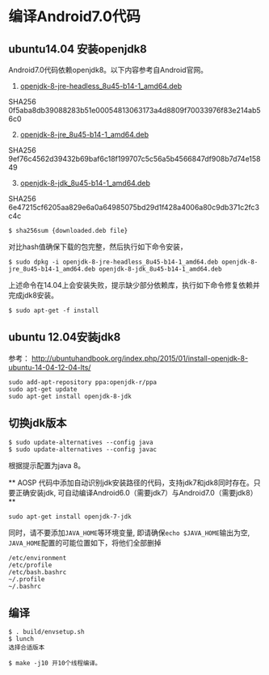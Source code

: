 # 编译Android7.0代码

## ubuntu14.04 安装openjdk8

Android7.0代码依赖openjdk8。以下内容参考自Android官网。

1. [openjdk-8-jre-headless_8u45-b14-1_amd64.deb](http://archive.ubuntu.com/ubuntu/pool/universe/o/openjdk-8/openjdk-8-jre-headless_8u45-b14-1_amd64.deb)

SHA256 0f5aba8db39088283b51e00054813063173a4d8809f70033976f83e214ab56c0

2. [openjdk-8-jre_8u45-b14-1_amd64.deb](http://archive.ubuntu.com/ubuntu/pool/universe/o/openjdk-8/openjdk-8-jre_8u45-b14-1_amd64.deb)

SHA256 9ef76c4562d39432b69baf6c18f199707c5c56a5b4566847df908b7d74e15849

3. [openjdk-8-jdk_8u45-b14-1_amd64.deb](http://archive.ubuntu.com/ubuntu/pool/universe/o/openjdk-8/openjdk-8-jdk_8u45-b14-1_amd64.deb)

SHA256 6e47215cf6205aa829e6a0a64985075bd29d1f428a4006a80c9db371c2fc3c4c

```
$ sha256sum {downloaded.deb file}
```

对比hash值确保下载的包完整，然后执行如下命令安装，
```
$ sudo dpkg -i openjdk-8-jre-headless_8u45-b14-1_amd64.deb openjdk-8-jre_8u45-b14-1_amd64.deb openjdk-8-jdk_8u45-b14-1_amd64.deb
```

上述命令在14.04上会安装失败，提示缺少部分依赖库，执行如下命令修复依赖并完成jdk8安装。
```
$ sudo apt-get -f install
```

## ubuntu 12.04安装jdk8

参考： http://ubuntuhandbook.org/index.php/2015/01/install-openjdk-8-ubuntu-14-04-12-04-lts/

```
sudo add-apt-repository ppa:openjdk-r/ppa
sudo apt-get update
sudo apt-get install openjdk-8-jdk
```

## 切换jdk版本

```
$ sudo update-alternatives --config java
$ sudo update-alternatives --config javac
```

根据提示配置为java 8。

** AOSP 代码中添加自动识别jdk安装路径的代码，支持jdk7和jdk8同时存在。只要正确安装jdk, 可自动编译Android6.0（需要jdk7）与Android7.0（需要jdk8）**
```
sudo apt-get install openjdk-7-jdk
```
同时，请不要添加`JAVA_HOME`等环境变量, 即请确保`echo $JAVA_HOME`输出为空, `JAVA_HOME`配置的可能位置如下，将他们全部删掉

```
/etc/environment
/etc/profile
/etc/bash.bashrc
~/.profile
~/.bashrc
```

## 编译

```
$ . build/envsetup.sh
$ lunch
选择合适版本

$ make -j10 开10个线程编译。
```
